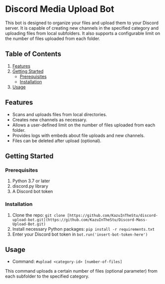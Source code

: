 # Discord Media Upload Bot

This bot is designed to organize your files and upload them to your Discord server. It is capable of creating new channels in the specified category and uploading files from local subfolders. It also supports a configurable limit on the number of files uploaded from each folder.

## Table of Contents

1. [Features](#features)
2. [Getting Started](#getting-started)
   - [Prerequisites](#prerequisites)
   - [Installation](#installation)
3. [Usage](#usage)

## Features

- Scans and uploads files from local directories.
- Creates new channels as necessary.
- Allows a user-defined limit on the number of files uploaded from each folder.
- Provides logs with embeds about file uploads and new channels.
- Files can be deleted after upload (optional).

## Getting Started

### Prerequisites

1. Python 3.7 or later
2. discord.py library
3. A Discord bot token

### Installation

1. Clone the repo: `git clone [https://github.com/KazuInTheStu/discord-upload-bot.git](https://github.com/KazuInTheStu/Discord-Mass-Upload-Bot.git)`
2. Install necessary Python packages: `pip install -r requirements.txt`
3. Enter your Discord bot token in `bot.run('insert-bot-token-here')`

## Usage

- Command: `#upload <category-id> [number-of-files]`

This command uploads a certain number of files (optional parameter) from each subfolder to the specified category.
